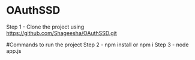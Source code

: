 # OAuthSSD
Step 1 - Clone the project using https://github.com/Shageesha/OAuthSSD.git

#Commands to run the project
Step 2 - npm install or npm i
Step 3 - node app.js
